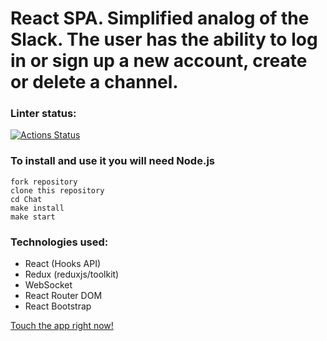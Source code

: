# React SPA. Simplified analog of the Slack. The user has the ability to log in or sign up a new account, create or delete a channel.

### Linter status:
[![Actions Status](https://github.com/tigp/frontend-project-12/workflows/hexlet-check/badge.svg)](https://github.com/tigp/frontend-project-12/actions)

### To install and use it you will need Node.js
```console
fork repository
clone this repository
cd Chat
make install
make start
```

### Technologies used:
- React (Hooks API)
- Redux (reduxjs/toolkit)
- WebSocket
- React Router DOM
- React Bootstrap

[Touch the app right now!](https://frontend-project-12-production-27f7.up.railway.app)
